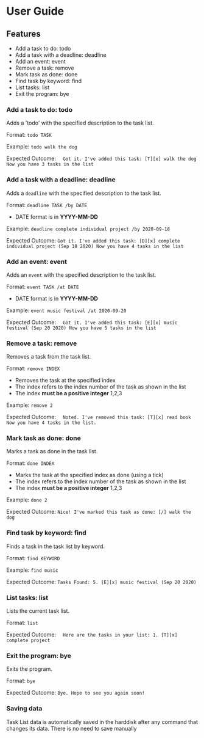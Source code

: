 # User Guide

## Features 
* Add a task to do: todo
* Add a task with a deadline: deadline
* Add an event: event
* Remove a task: remove
* Mark task as done: done
* Find task by keyword: find
* List tasks: list
* Exit the program: bye


### Add a task to do: todo
Adds a 'todo' with the specified description to the task list.

Format: `todo TASK`

Example: `todo walk the dog`

Expected Outcome:
 `   Got it. I've added this task:
        [T][x] walk the dog
    Now you have 3 tasks in the list
`

### Add a task with a deadline: deadline
Adds a `deadline` with the specified description to the task list.

Format: `deadline TASK /by DATE`
* DATE format is in **YYYY-MM-DD**

Example: `deadline complete individual project /by 2020-09-18`

Expected Outcome:
 ` Got it. I've added this task:
        [D][x] complete individual project (Sep 18 2020)
    Now you have 4 tasks in the list
`

### Add an event: event
Adds an `event` with the specified description to the task list.

Format: `event TASK /at DATE`
* DATE format is in **YYYY-MM-DD**

Example: `event music festival /at 2020-09-20`

Expected Outcome:
 `   Got it. I've added this task:
        [E][x] music festival (Sep 20 2020)
    Now you have 5 tasks in the list
`
### Remove a task: remove
Removes a task from the task list.

Format: `remove INDEX`
* Removes the task at the specified index
* The index refers to the index number of the task as shown in the list
* The index **must be a positive integer** 1,2,3

Example: `remove 2`

Expected Outcome:
`   Noted. I've removed this task:
       [T][x] read book
    Now you have 4 tasks in the list.
`

### Mark task as done: done
Marks a task as done in the task list.

Format: `done INDEX`
* Marks the task at the specified index as done (using a tick)
*  The index refers to the index number of the task as shown in the list
* The index **must be a positive integer** 1,2,3

Example: `done 2`

Expected Outcome:
` Nice! I've marked this task as done:
        [/] walk the dog
`

### Find task by keyword: find
Finds a task in the task list by keyword.

Format: `find KEYWORD`

Example: `find music`

Expected Outcome:
` Tasks Found:
    5. [E][x] music festival (Sep 20 2020)
`

### List tasks: list
Lists the current task list.

Format: `list`

Expected Outcome:
`   Here are the tasks in your list:
        1. [T][x] complete project 
`

### Exit the program: bye
Exits the program.

Format: `bye`

Expected Outcome:
`Bye. Hope to see you again soon!`

### Saving data
Task List data is automatically saved in the harddisk after any command that changes its data.
There is no need to save manually
















